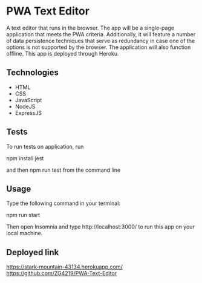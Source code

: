 # PWA Text Editor 
 A text editor that runs in the browser. The app will be a single-page application that meets the PWA criteria. Additionally, it will feature a number of data persistence techniques that serve as redundancy in case one of the options is not supported by the browser. The application will also function offline. This app is deployed through Heroku.

 ## Technologies

 - HTML
 - CSS
 - JavaScript
 - NodeJS
 - ExpressJS

 ## Tests

 To run tests on application, run
 
 npm install jest

 and then npm run test from the command line

 ## Usage

 Type the following command in your terminal:

 npm run start

 Then open Insomnia and type http://localhost:3000/ to run this app on your local machine.

 ## Deployed link

 https://stark-mountain-43134.herokuapp.com/
 https://github.com/ZG4219/PWA-Text-Editor

